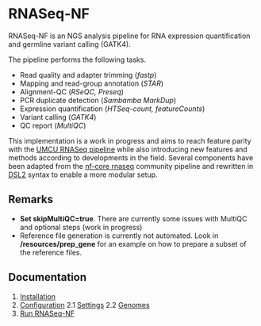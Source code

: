 # RNASeq-NF

RNASeq-NF is an NGS analysis pipeline for RNA expression quantification and germline variant calling (GATK4).

The pipeline performs the following tasks.

* Read quality and adapter trimming (*fastp*)
* Mapping and read-group annotation (*STAR*)
* Alignment-QC (*RSeQC, Preseq*)
* PCR duplicate detection (*Sambamba MarkDup*)
* Expression quantification (*HTSeq-count, featureCounts*)
* Variant calling (*GATK4*)
* QC report (*MultiQC*)

This implementation is a work in progress and aims to reach feature parity with the [UMCU RNASeq pipeline](https://github.com/UMCUGenetics/RNASeq) while also introducing new features and methods according to developments in the field. Several components have been adapted from the [nf-core rnaseq](https://github.com/nf-core/rnaseq) community pipeline and rewritten in [DSL2](https://www.nextflow.io/docs/edge/dsl2.html) syntax to enable a more modular setup.

## Remarks ###
* **Set skipMultiQC=true**. There are currently some issues with MultiQC and optional steps (work in progress) 
* Reference file generation is currently not automated. Look in **/resources/prep_gene** for an example on how to prepare a subset of the reference files.




## Documentation

1. [Installation](./docs/installation.md)
2. [Configuration](./docs/config.md)
2.1 [Settings](./docs/settings.md)
2.2 [Genomes](./docs/reference.md)
3. [Run RNASeq-NF](./docs/running.md)









